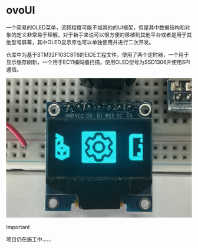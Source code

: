 # ovoUI
一个简易的OLED菜单，流畅程度可能不如其他的UI框架，但是其中数据结构和对象的定义非常易于理解，对于新手来说可以很方便的移植到其他平台或者是用于其他型号屏幕，其中OLED显示库也可以单独使用并进行二次开发。

仓库中为基于STM32F103C8T6的EIDE工程文件，使用了两个定时器，一个用于显示缓存刷新，一个用于EC11编码器扫描，使用OLED型号为SSD1306并使用SPI通信。

![IMG](/ReadMe/Temp.jpg)

> [!IMPORTANT]
> 项目仍在施工中……